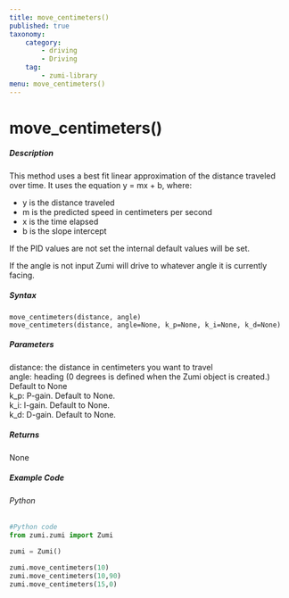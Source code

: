 ```yaml
---
title: move_centimeters()
published: true
taxonomy:
    category:
        - driving
        - Driving
    tag:
        - zumi-library
menu: move_centimeters()
---
```


# move_centimeters()

##### Description
This method uses a best fit linear approximation of the distance traveled over time.
It uses the equation y = mx + b, where:
* y is the distance traveled
* m is the predicted speed in centimeters per second
* x is the time elapsed
* b is the slope intercept

If the PID values are not set the internal default values will be set.

If the angle is not input Zumi will drive to whatever angle it is currently facing. 

##### Syntax
```move_centimeters(distance, angle)```<br />
```move_centimeters(distance, angle=None, k_p=None, k_i=None, k_d=None)```<br />

##### Parameters
distance: the distance in centimeters you want to travel<br />
angle: heading (0 degrees is defined when the Zumi object is created.) Default to None<br />
k_p: P-gain. Default to None.<br />
k_i: I-gain. Default to None.<br />
k_d: D-gain. Default to None.<br />

##### Returns
None

##### Example Code
###### Python
```python
#Python code
from zumi.zumi import Zumi

zumi = Zumi()

zumi.move_centimeters(10)
zumi.move_centimeters(10,90)
zumi.move_centimeters(15,0)
```
